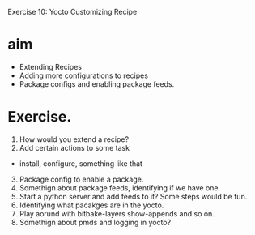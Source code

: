 Exercise 10: Yocto Customizing Recipe
# aim
* Extending Recipes
* Adding more configurations to recipes
* Package configs and enabling package feeds.

# Exercise.

1. How would you extend a recipe?
2. Add certain actions to some task
- install, configure, something like that

3. Package config to enable a package.
4. Somethign about package feeds, identifying if we have one.
5. Start a python server and add feeds to it? Some steps would be fun.
6. Identifying what pacakges are in the yocto.
7. Play aorund with bitbake-layers show-appends and so on.
8. Somethign about pmds and logging in yocto?






